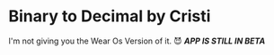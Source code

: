 # Binary to Decimal by Cristi

I'm not giving you the Wear Os Version of it. 😈
*****APP IS STILL IN BETA*****
